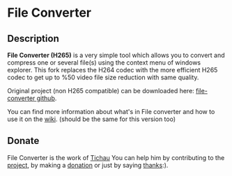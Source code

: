 # File Converter

## Description
**File Converter (H265)** is a very simple tool which allows you to convert and compress one or several file(s) using the context menu of windows explorer. This fork replaces the H264 codec with the more efficient H265 codec to get up to %50 video file size reduction with same quality. 

Original project (non H265 compatible) can be downloaded here: [file-converter github](https://github.com/Tichau/FileConverter).

You can find more information about what's in File converter and how to use it on the [wiki](https://github.com/Tichau/FileConverter/wiki). (should be the same for this version too)

## Donate

File Converter is the work of [Tichau](https://github.com/Tichau)
You can help him by contributing to the [project](https://github.com/Tichau/FileConverter/wiki#contribute), by making a [donation](https://www.paypal.com/donate/?cmd=_donations&business=3BDWQTYTTA3D8&item_name=File+Converter+Donations&currency_code=EUR&Z3JncnB0=) or just by saying [thanks](https://saythanks.io/to/Tichau)​ :).
